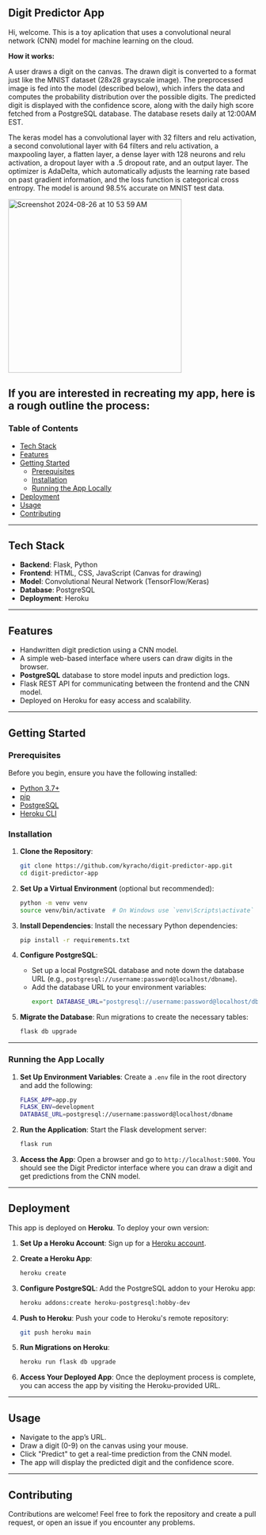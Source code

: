## Digit Predictor App

Hi, welcome. This is a toy aplication that uses a convolutional neural network (CNN) model for machine learning on the cloud. 

**How it works:**

A user draws a digit on the canvas.
The drawn digit is converted to a format just like the MNIST dataset (28x28 grayscale image). The preprocessed image is fed into the model (described below), 
which infers the data and computes the probability distribution over the possible digits. The predicted digit is displayed with 
the confidence score, along with the daily high score fetched from a PostgreSQL database. The database resets daily at 12:00AM EST.

The keras model has a convolutional layer with 32 filters and relu activation, a second convolutional layer with 64 filters and relu activation, a maxpooling layer, a flatten layer, a dense layer with 128 neurons and relu activation, a dropout layer with a .5 dropout rate, and an output layer. The optimizer is AdaDelta, which automatically adjusts the learning rate based on past gradient information, and the loss function is categorical cross entropy. The model is around 98.5% accurate on MNIST test data.
  
 <img width="350" alt="Screenshot 2024-08-26 at 10 53 59 AM" src="https://github.com/user-attachments/assets/fd70b903-4e12-41be-9722-3c69a197c704">


## If you are interested in recreating my app, here is a rough outline the process:

### Table of Contents
- [Tech Stack](#tech-stack)
- [Features](#features)
- [Getting Started](#getting-started)
  - [Prerequisites](#prerequisites)
  - [Installation](#installation)
  - [Running the App Locally](#running-the-app-locally)
- [Deployment](#deployment)
- [Usage](#usage)
- [Contributing](#contributing)

---

## Tech Stack
- **Backend**: Flask, Python
- **Frontend**: HTML, CSS, JavaScript (Canvas for drawing)
- **Model**: Convolutional Neural Network (TensorFlow/Keras)
- **Database**: PostgreSQL
- **Deployment**: Heroku

---

## Features
- Handwritten digit prediction using a CNN model.
- A simple web-based interface where users can draw digits in the browser.
- **PostgreSQL** database to store model inputs and prediction logs.
- Flask REST API for communicating between the frontend and the CNN model.
- Deployed on Heroku for easy access and scalability.

---

## Getting Started

### Prerequisites
Before you begin, ensure you have the following installed:
- [Python 3.7+](https://www.python.org/downloads/)
- [pip](https://pip.pypa.io/en/stable/installation/)
- [PostgreSQL](https://www.postgresql.org/download/)
- [Heroku CLI](https://devcenter.heroku.com/articles/heroku-cli)

### Installation

1. **Clone the Repository**:
   ```bash
   git clone https://github.com/kyracho/digit-predictor-app.git
   cd digit-predictor-app
   ```

2. **Set Up a Virtual Environment** (optional but recommended):
   ```bash
   python -m venv venv
   source venv/bin/activate  # On Windows use `venv\Scripts\activate`
   ```

3. **Install Dependencies**:
   Install the necessary Python dependencies:
   ```bash
   pip install -r requirements.txt
   ```

4. **Configure PostgreSQL**:
   - Set up a local PostgreSQL database and note down the database URL (e.g., `postgresql://username:password@localhost/dbname`).
   - Add the database URL to your environment variables:
     ```bash
     export DATABASE_URL="postgresql://username:password@localhost/dbname"
     ```

5. **Migrate the Database**:
   Run migrations to create the necessary tables:
   ```bash
   flask db upgrade
   ```

---

### Running the App Locally

1. **Set Up Environment Variables**:
   Create a `.env` file in the root directory and add the following:
   ```bash
   FLASK_APP=app.py
   FLASK_ENV=development
   DATABASE_URL=postgresql://username:password@localhost/dbname
   ```

2. **Run the Application**:
   Start the Flask development server:
   ```bash
   flask run
   ```

3. **Access the App**:
   Open a browser and go to `http://localhost:5000`. You should see the Digit Predictor interface where you can draw a digit and get predictions from the CNN model.

---

## Deployment

This app is deployed on **Heroku**. To deploy your own version:

1. **Set Up a Heroku Account**:
   Sign up for a [Heroku account](https://signup.heroku.com/).

2. **Create a Heroku App**:
   ```bash
   heroku create
   ```

3. **Configure PostgreSQL**:
   Add the PostgreSQL addon to your Heroku app:
   ```bash
   heroku addons:create heroku-postgresql:hobby-dev
   ```

4. **Push to Heroku**:
   Push your code to Heroku's remote repository:
   ```bash
   git push heroku main
   ```

5. **Run Migrations on Heroku**:
   ```bash
   heroku run flask db upgrade
   ```

6. **Access Your Deployed App**:
   Once the deployment process is complete, you can access the app by visiting the Heroku-provided URL.

---

## Usage

- Navigate to the app’s URL.
- Draw a digit (0-9) on the canvas using your mouse.
- Click "Predict" to get a real-time prediction from the CNN model.
- The app will display the predicted digit and the confidence score.

---

## Contributing

Contributions are welcome! Feel free to fork the repository and create a pull request, or open an issue if you encounter any problems.
